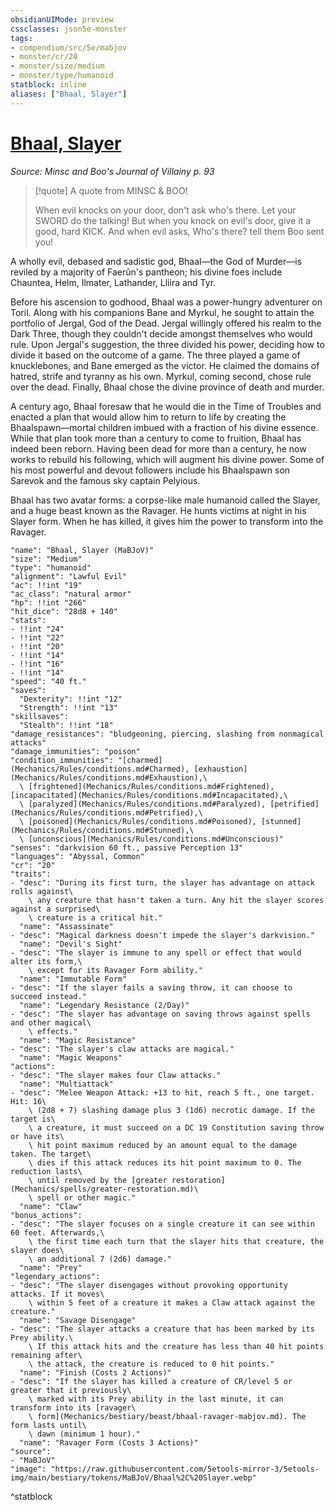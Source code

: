 ```yaml
---
obsidianUIMode: preview
cssclasses: json5e-monster
tags:
- compendium/src/5e/mabjov
- monster/cr/20
- monster/size/medium
- monster/type/humanoid
statblock: inline
aliases: ["Bhaal, Slayer"]
---
```

# [Bhaal, Slayer](Mechanics\bestiary\humanoid/bhaal-slayer-mabjov.md)
*Source: Minsc and Boo's Journal of Villainy p. 93*  

> [!quote] A quote from MINSC & BOO!  
> 
> When evil knocks on your door, don't ask who's there. Let your SWORD do the talking! But when you knock on evil's door, give it a good, hard KICK. And when evil asks, Who's there? tell them Boo sent you!

A wholly evil, debased and sadistic god, Bhaal—the God of Murder—is reviled by a majority of Faerûn's pantheon; his divine foes include Chauntea, Helm, Ilmater, Lathander, Lliira and Tyr.

Before his ascension to godhood, Bhaal was a power-hungry adventurer on Toril. Along with his companions Bane and Myrkul, he sought to attain the portfolio of Jergal, God of the Dead. Jergal willingly offered his realm to the Dark Three, though they couldn't decide amongst themselves who would rule. Upon Jergal's suggestion, the three divided his power, deciding how to divide it based on the outcome of a game. The three played a game of knucklebones, and Bane emerged as the victor. He claimed the domains of hatred, strife and tyranny as his own. Myrkul, coming second, chose rule over the dead. Finally, Bhaal chose the divine province of death and murder.

A century ago, Bhaal foresaw that he would die in the Time of Troubles and enacted a plan that would allow him to return to life by creating the Bhaalspawn—mortal children imbued with a fraction of his divine essence. While that plan took more than a century to come to fruition, Bhaal has indeed been reborn. Having been dead for more than a century, he now works to rebuild his following, which will augment his divine power. Some of his most powerful and devout followers include his Bhaalspawn son Sarevok and the famous sky captain Pelyious.

Bhaal has two avatar forms: a corpse-like male humanoid called the Slayer, and a huge beast known as the Ravager. He hunts victims at night in his Slayer form. When he has killed, it gives him the power to transform into the Ravager.

```statblock
"name": "Bhaal, Slayer (MaBJoV)"
"size": "Medium"
"type": "humanoid"
"alignment": "Lawful Evil"
"ac": !!int "19"
"ac_class": "natural armor"
"hp": !!int "266"
"hit_dice": "28d8 + 140"
"stats":
- !!int "24"
- !!int "22"
- !!int "20"
- !!int "14"
- !!int "16"
- !!int "14"
"speed": "40 ft."
"saves":
  "Dexterity": !!int "12"
  "Strength": !!int "13"
"skillsaves":
  "Stealth": !!int "18"
"damage_resistances": "bludgeoning, piercing, slashing from nonmagical attacks"
"damage_immunities": "poison"
"condition_immunities": "[charmed](Mechanics/Rules/conditions.md#Charmed), [exhaustion](Mechanics/Rules/conditions.md#Exhaustion),\
  \ [frightened](Mechanics/Rules/conditions.md#Frightened), [incapacitated](Mechanics/Rules/conditions.md#Incapacitated),\
  \ [paralyzed](Mechanics/Rules/conditions.md#Paralyzed), [petrified](Mechanics/Rules/conditions.md#Petrified),\
  \ [poisoned](Mechanics/Rules/conditions.md#Poisoned), [stunned](Mechanics/Rules/conditions.md#Stunned),\
  \ [unconscious](Mechanics/Rules/conditions.md#Unconscious)"
"senses": "darkvision 60 ft., passive Perception 13"
"languages": "Abyssal, Common"
"cr": "20"
"traits":
- "desc": "During its first turn, the slayer has advantage on attack rolls against\
    \ any creature that hasn't taken a turn. Any hit the slayer scores against a surprised\
    \ creature is a critical hit."
  "name": "Assassinate"
- "desc": "Magical darkness doesn't impede the slayer's darkvision."
  "name": "Devil's Sight"
- "desc": "The slayer is immune to any spell or effect that would alter its form,\
    \ except for its Ravager Form ability."
  "name": "Immutable Form"
- "desc": "If the slayer fails a saving throw, it can choose to succeed instead."
  "name": "Legendary Resistance (2/Day)"
- "desc": "The slayer has advantage on saving throws against spells and other magical\
    \ effects."
  "name": "Magic Resistance"
- "desc": "The slayer's claw attacks are magical."
  "name": "Magic Weapons"
"actions":
- "desc": "The slayer makes four Claw attacks."
  "name": "Multiattack"
- "desc": "Melee Weapon Attack: +13 to hit, reach 5 ft., one target. Hit: 16\
    \ (2d8 + 7) slashing damage plus 3 (1d6) necrotic damage. If the target is\
    \ a creature, it must succeed on a DC 19 Constitution saving throw or have its\
    \ hit point maximum reduced by an amount equal to the damage taken. The target\
    \ dies if this attack reduces its hit point maximum to 0. The reduction lasts\
    \ until removed by the [greater restoration](Mechanics/spells/greater-restoration.md)\
    \ spell or other magic."
  "name": "Claw"
"bonus_actions":
- "desc": "The slayer focuses on a single creature it can see within 60 feet. Afterwards,\
    \ the first time each turn that the slayer hits that creature, the slayer does\
    \ an additional 7 (2d6) damage."
  "name": "Prey"
"legendary_actions":
- "desc": "The slayer disengages without provoking opportunity attacks. If it moves\
    \ within 5 feet of a creature it makes a Claw attack against the creature."
  "name": "Savage Disengage"
- "desc": "The slayer attacks a creature that has been marked by its Prey ability.\
    \ If this attack hits and the creature has less than 40 hit points remaining after\
    \ the attack, the creature is reduced to 0 hit points."
  "name": "Finish (Costs 2 Actions)"
- "desc": "If the slayer has killed a creature of CR/level 5 or greater that it previously\
    \ marked with its Prey ability in the last minute, it can transform into its [ravager\
    \ form](Mechanics/bestiary/beast/bhaal-ravager-mabjov.md). The form lasts until\
    \ dawn (minimum 1 hour)."
  "name": "Ravager Form (Costs 3 Actions)"
"source":
- "MaBJoV"
"image": "https://raw.githubusercontent.com/5etools-mirror-3/5etools-img/main/bestiary/tokens/MaBJoV/Bhaal%2C%20Slayer.webp"
```
^statblock